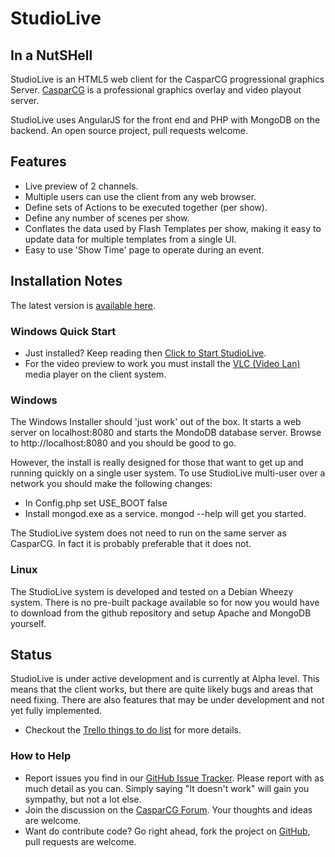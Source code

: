 # StudioLive #
## In a NutSHell ##
StudioLive is an HTML5 web client for the CasparCG progressional graphics Server.  [CasparCG](http://www.casparcg.com/features) is a professional graphics overlay and video playout server.

StudioLive uses AngularJS for the front end and PHP with MongoDB on the backend.  An open source project, pull requests welcome.  

## Features ##
* Live preview of 2 channels.
* Multiple users can use the client from any web browser.
* Define sets of Actions to be executed together (per show).
* Define any number of scenes per show.
* Conflates the data used by Flash Templates per show, making it easy to update data for multiple templates from a single UI. 
* Easy to use 'Show Time' page to operate during an event. 

## Installation Notes ##
The latest version is [available here](https://drive.google.com/folderview?id=0B1aEHU7j2cRhdTVOdHp0VjdRUkE&usp=sharing).

### Windows Quick Start ###
* Just installed? Keep reading then [Click to Start StudioLive](http://localhost:8080/).
* For the video preview to work you must install the [VLC (Video Lan)](http://www.videolan.org/vlc/index.html) media player on the client system. 

### Windows ###
The Windows Installer should 'just work' out of the box.  It starts a web server on localhost:8080 and starts the MondoDB database server. Browse to http://localhost:8080 and you should be good to go.

However, the install is really designed for those that want to get up and running quickly on a single user system. To use StudioLive multi-user over a network you should make the following changes:

* In Config.php set USE_BOOT false
* Install mongod.exe as a service.  mongod --help will get you started.

The StudioLive system does not need to run on the same server as CasparCG.  In fact it is probably preferable that it does not.

### Linux ###
The StudioLive system is developed and tested on a Debian Wheezy system. There is no pre-built package available so for now you would have to download from the github repository and setup Apache and MongoDB yourself.

## Status ##
StudioLive is under active development and is currently at Alpha level.  This means that the client works, but there are quite likely bugs and areas that need fixing.  There are also features that may be under development and not yet fully implemented.

* Checkout the [Trello things to do list](https://trello.com/b/dChvuzOw/saygo-studiolive) for more details.

### How to Help ###
* Report issues you find in our [GitHub Issue Tracker](https://github.com/saygoweb/studiolive/issues).  Please report with as much detail as you can.  Simply saying "It doesn't work" will gain you sympathy, but not a lot else.
* Join the discussion on the [CasparCG Forum](http://casparcg.com/forum/viewtopic.php?f=3&t=1646).  Your thoughts and ideas are welcome.
* Want do contribute code?  Go right ahead, fork the project on [GitHub](https://github.com/saygoweb/studiolive), pull requests are welcome.
